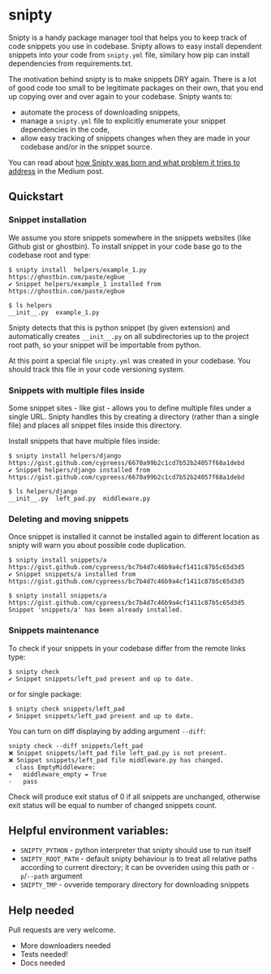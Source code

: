 # snipty

Snipty is a handy package manager tool that helps you to keep track of code snippets you use in codebase.
Snipty allows to easy install dependent snippets into your code from `snipty.yml` file, similary how pip
can install dependencies from requirements.txt.

The motivation behind snipty is to make 
snippets DRY again. There is a lot of good code too small to be legitimate packages on their own, that you 
end up copying over and over again to your codebase. Snipty wants to:

* automate the process of downloading snippets,
* manage a `snipty.yml` file to explicitly enumerate your snippet dependencies in the code,
* allow easy tracking of snippets changes when they are made in your codebase and/or in the snippet source.

You can read about [how Snipty was born and what problem it tries to address](https://medium.com/@krisdorosz/how-to-use-code-snippets-and-stay-sane-987a2a54c571) in the Medium post.

## Quickstart

### Snippet installation

We assume you store snippets somewhere in the snippets websites (like Github gist or ghostbin).
To install snippet in your code base go to the codebase root and type:

    $ snipty install  helpers/example_1.py https://ghostbin.com/paste/egbue
    ✔️ Snippet helpers/example_1 installed from https://ghostbin.com/paste/egbue
    
    $ ls helpers
    __init__.py  example_1.py
    
Snipty detects that this is python snippet (by given extension) 
and automatically creates  `__init__.py` on all subdirectories up to the project root path,
so your snippet will be importable from python.


At this point a special file `snipty.yml` was created in your codebase. You should track this file in your
code versioning system.


### Snippets with multiple files inside

Some snippet sites - like gist - allows you to define multiple files under a single URL. Snipty handles this by creating 
a directory (rather than a single file) and places all snippet files inside this directory.

Install snippets that have multiple files inside:

    $ snipty install helpers/django https://gist.github.com/cypreess/6670a99b2c1cd7b52b24057f68a1debd 
    ✔️ Snippet helpers/django installed from https://gist.github.com/cypreess/6670a99b2c1cd7b52b24057f68a1debd
    
    $ ls helpers/django
    __init__.py  left_pad.py  middleware.py


### Deleting and moving snippets

Once snippet is installed it cannot be installed again to different location as snipty will warn you about 
possible code duplication.

    $ snipty install snippets/a https://gist.github.com/cypreess/bc7b4d7c46b9a4cf1411c87b5c65d3d5 
    ✔️ Snippet snippets/a installed from https://gist.github.com/cypreess/bc7b4d7c46b9a4cf1411c87b5c65d3d5

    $ snipty install snippets/a https://gist.github.com/cypreess/bc7b4d7c46b9a4cf1411c87b5c65d3d5 
    Snippet 'snippets/a' has been already installed.


### Snippets maintenance

To check if your snippets in your codebase differ from the remote links type:

    $ snipty check 
    ✔ Snippet snippets/left_pad present and up to date.

or for single package:

    $ snipty check snippets/left_pad
    ✔ Snippet snippets/left_pad present and up to date.

You can turn on diff displaying by adding argument `--diff`:

    snipty check --diff snippets/left_pad
    ❌ Snippet snippets/left_pad file left_pad.py is not present.
    ❌ Snippet snippets/left_pad file middleware.py has changed.
      class EmptyMiddleware:
    +   middleware_empty = True
    -   pass

Check will produce exit status of 0 if all snippets are unchanged, otherwise exit status will be equal to number of 
changed snippets count.
    
## Helpful environment variables:

* `SNIPTY_PYTHON` - python interpreter that snipty should use to run itself
* `SNIPTY_ROOT_PATH` - default snipty behaviour is to treat all relative paths according to current directory; 
it can be ovveriden using this path or `-p`/`--path` argument
* `SNIPTY_TMP` - ovveride temporary directory for downloading snippets

## Help needed

Pull requests are very welcome.

- More downloaders needed
- Tests needed!
- Docs needed
